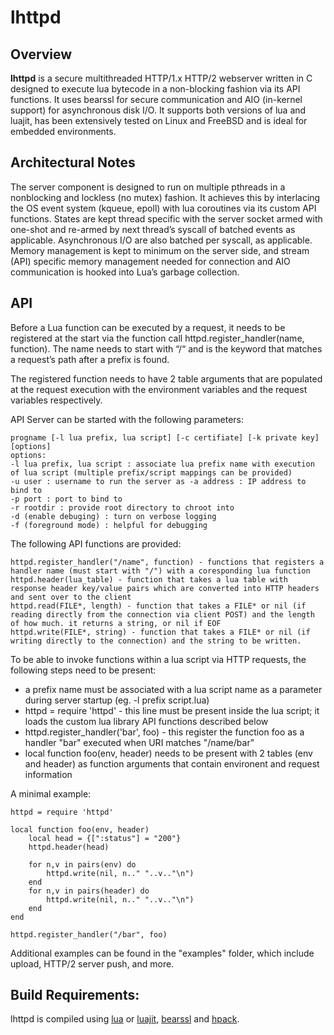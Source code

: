 # lhttpd

## Overview

**lhttpd** is a secure multithreaded HTTP/1.x HTTP/2 webserver written in C designed to execute lua bytecode in a non-blocking fashion via its API functions. It uses bearssl for secure communication and AIO (in-kernel support) for asynchronous disk I/O. It supports both versions of lua and luajit, has been extensively tested on Linux and FreeBSD and is ideal for embedded environments.

## Architectural Notes

The server component is designed to run on multiple pthreads in a nonblocking and lockless (no mutex) fashion. It achieves this by interlacing the OS event system (kqueue, epoll) with lua coroutines via its custom API functions. States are kept thread specific with the server socket armed with one-shot and re-armed by next thread’s syscall of batched events as applicable. Asynchronous I/O are also batched per syscall, as applicable. Memory management is kept to minimum on the server side, and stream (API) specific memory management needed for connection and AIO communication is hooked into Lua’s garbage collection.

## API 

Before a Lua function can be executed by a request, it needs to be registered at the start via the function call httpd.register_handler(name, function). The name needs to start with “/“ and is the keyword that matches a request’s path after a prefix is found.

The registered function needs to have 2 table arguments that are populated at the request execution with the environment variables and the request variables respectively.


API Server can be started with the following parameters:

    progname [-l lua prefix, lua script] [-c certifiate] [-k private key] [options] 
    options: 
    -l lua prefix, lua script : associate lua prefix name with execution of lua script (multiple prefix/script mappings can be provided) 
    -u user : username to run the server as -a address : IP address to bind to 
    -p port : port to bind to 
    -r rootdir : provide root directory to chroot into 
    -d (enable debuging) : turn on verbose logging 
    -f (foreground mode) : helpful for debugging

The following API functions are provided:

    httpd.register_handler("/name", function) - functions that registers a handler name (must start with "/") with a coresponding lua function
    httpd.header(lua_table) - function that takes a lua table with response header key/value pairs which are converted into HTTP headers and sent over to the client
    httpd.read(FILE*, length) - function that takes a FILE* or nil (if reading directly from the connection via client POST) and the length of how much. it returns a string, or nil if EOF 
    httpd.write(FILE*, string) - function that takes a FILE* or nil (if writing directly to the connection) and the string to be written.

To be able to invoke functions within a lua script via HTTP requests, the following steps need to be present:

- a prefix name must be associated with a lua script name as a parameter during server startup (eg. -l prefix script.lua)
- httpd = require 'httpd' - this line must be present inside the lua script; it loads the custom lua library API functions described below
- httpd.register_handler('bar', foo) - this register the function foo as a handler "bar" executed when URI matches "/name/bar"
- local function foo(env, header) needs to be present with 2 tables (env and header) as function arguments that contain environent and request information

A minimal example: 

    httpd = require 'httpd'

    local function foo(env, header) 
        local head = {[":status"] = "200"} 
        httpd.header(head)

        for n,v in pairs(env) do
            httpd.write(nil, n.." "..v.."\n")
        end
        for n,v in pairs(header) do
            httpd.write(nil, n.." "..v.."\n")
        end
    end

    httpd.register_handler("/bar", foo)
    
 Additional examples can be found in the "examples" folder, which include upload, HTTP/2 server push, and more.
 
 ## Build Requirements:
 lhttpd is compiled using [lua](https://www.lua.org) or [luajit](https://luajit.org/), [bearssl](https://bearssl.org/) and [hpack](https://github.com/reyk/hpack).
 
 

